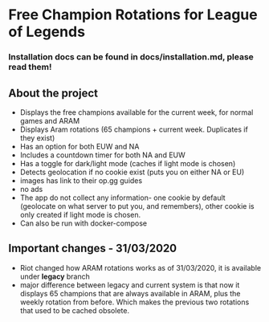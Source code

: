 # Free Champion Rotations for League of Legends

### Installation docs can be found in docs/installation.md, please read them!

## About the project

* Displays the free champions available for the current week, for normal games and ARAM
* Displays Aram rotations (65 champions + current week. Duplicates if they exist)
* Has an option for both EUW and NA
* Includes a countdown timer for both NA and EUW
* Has a toggle for dark/light mode (caches if light mode is chosen)
* Detects geolocation if no cookie exist (puts you on either NA or EU)
* images has link to their op.gg guides
* no ads
* The app do not collect any information- one cookie by default (geolocate on what server to put you, and remembers),
other cookie is only created if light mode is chosen.
* Can also be run with docker-compose

## Important changes - 31/03/2020
- Riot changed how ARAM rotations works as of 31/03/2020, it is available under **legacy** branch
- major difference between legacy and current system is that now it displays 65 champions
that are always available in ARAM, plus the weekly rotation from before.
Which makes the previous two rotations that used to be cached obsolete.

